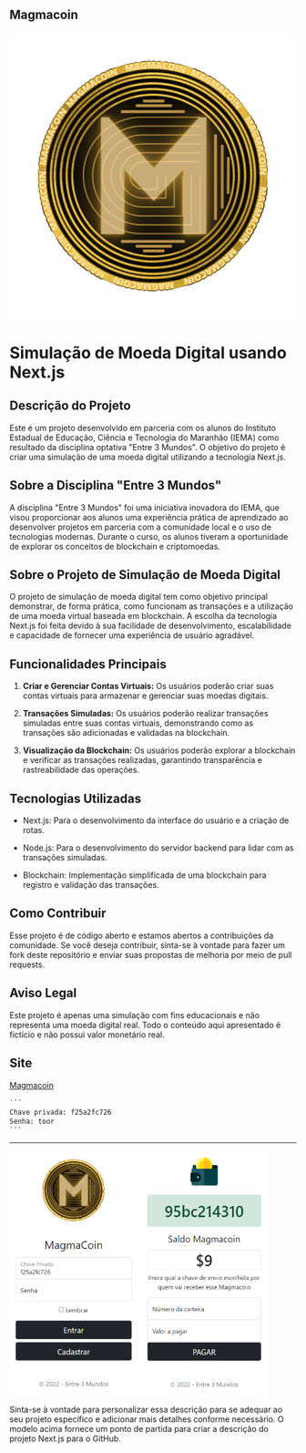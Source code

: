 ## Magmacoin
![Logo do Projeto](public/img/magma.png "Magmacoin")

# Simulação de Moeda Digital usando Next.js

## Descrição do Projeto

Este é um projeto desenvolvido em parceria com os alunos do Instituto Estadual de Educação, Ciência e Tecnologia do Maranhão (IEMA) como resultado da disciplina optativa "Entre 3 Mundos". O objetivo do projeto é criar uma simulação de uma moeda digital utilizando a tecnologia Next.js.

## Sobre a Disciplina "Entre 3 Mundos"

A disciplina "Entre 3 Mundos" foi uma iniciativa inovadora do IEMA, que visou proporcionar aos alunos uma experiência prática de aprendizado ao desenvolver projetos em parceria com a comunidade local e o uso de tecnologias modernas. Durante o curso, os alunos tiveram a oportunidade de explorar os conceitos de blockchain e criptomoedas.

## Sobre o Projeto de Simulação de Moeda Digital

O projeto de simulação de moeda digital tem como objetivo principal demonstrar, de forma prática, como funcionam as transações e a utilização de uma moeda virtual baseada em blockchain. A escolha da tecnologia Next.js foi feita devido à sua facilidade de desenvolvimento, escalabilidade e capacidade de fornecer uma experiência de usuário agradável.

## Funcionalidades Principais

1. **Criar e Gerenciar Contas Virtuais:** Os usuários poderão criar suas contas virtuais para armazenar e gerenciar suas moedas digitais.

2. **Transações Simuladas:** Os usuários poderão realizar transações simuladas entre suas contas virtuais, demonstrando como as transações são adicionadas e validadas na blockchain.

3. **Visualização da Blockchain:** Os usuários poderão explorar a blockchain e verificar as transações realizadas, garantindo transparência e rastreabilidade das operações.

## Tecnologias Utilizadas

- Next.js: Para o desenvolvimento da interface do usuário e a criação de rotas.

- Node.js: Para o desenvolvimento do servidor backend para lidar com as transações simuladas.

- Blockchain: Implementação simplificada de uma blockchain para registro e validação das transações.

## Como Contribuir

Esse projeto é de código aberto e estamos abertos a contribuições da comunidade. Se você deseja contribuir, sinta-se à vontade para fazer um fork deste repositório e enviar suas propostas de melhoria por meio de pull requests.

## Aviso Legal

Este projeto é apenas uma simulação com fins educacionais e não representa uma moeda digital real. Todo o conteúdo aqui apresentado é fictício e não possui valor monetário real.

## Site
[Magmacoin](https://magmacoin.vercel.app/)

````
```
Chave privada: f25a2fc726
Senha: toor
```
````
---
<div style="display: flex;">
  <img src="magmacoin_sc_01.png" alt="Magmacoin 01" style="width: 45%">
  <img src="magmacoin_sc_02.png" alt="Magmacoin 02" style="width: 45%">
</div>

Sinta-se à vontade para personalizar essa descrição para se adequar ao seu projeto específico e adicionar mais detalhes conforme necessário. O modelo acima fornece um ponto de partida para criar a descrição do projeto Next.js para o GitHub.
